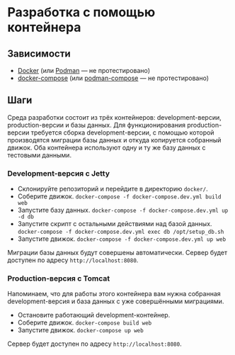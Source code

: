 # Разработка с помощью контейнера

## Зависимости
- [Docker](https://www.docker.com/) (или [Podman](https://podman.io/) — не протестировано)
- [docker-compose](https://docs.docker.com/compose/) (или [podman-compose](https://github.com/containers/podman-compose) — не протестировано)

## Шаги
Среда разработки состоит из трёх контейнеров: development-версии, production-версии и базы данных. Для функционирования
production-версии требуется сборка development-версии, с помощью которой производятся миграции базы данных и откуда копируется
собранный движок. Оба контейнера используют одну и ту же базу данных с тестовыми данными.

### Development-версия с Jetty
- Склонируйте репозиторий и перейдите в директорию `docker/`.
- Соберите движок. `docker-compose -f docker-compose.dev.yml build web`
- Запустите базу данных. `docker-compose -f docker-compose.dev.yml up -d db`
- Запустите скрипт с остальными действиями над базой данных. `docker-compose -f docker-compose.dev.yml exec db /opt/setup_db.sh`
- Запустите движок. `docker-compose -f docker-compose.dev.yml up web`

Миграции базы данных будут совершены автоматически. Сервер будет доступен по адресу `http://localhost:8080`.

### Production-версия с Tomcat
Напоминаем, что для работы этого контейнера вам нужна собранная development-версия и база данных с уже совершёнными миграциями.

- Остановите работающий development-контейнер.
- Соберите движок. `docker-compose build web`
- Запустите движок. `docker-compose up web`

Сервер будет доступен по адресу `http://localhost:8080`.